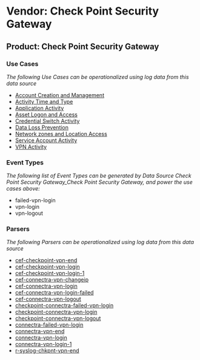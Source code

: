 Vendor: Check Point Security Gateway
====================================
Product: Check Point Security Gateway
-------------------------------------

### Use Cases

_The following Use Cases can be operationalized using log data from this data source_

* [Account Creation and Management](usecase_account_creation_and_management.md)
* [Activity Time  and Type](usecase_activity_time__and_type.md)
* [Application Activity](usecase_application_activity.md)
* [Asset Logon and Access](usecase_asset_logon_and_access.md)
* [Credential Switch Activity](usecase_credential_switch_activity.md)
* [Data Loss Prevention](usecase_data_loss_prevention.md)
* [Network zones and Location Access](usecase_network_zones_and_location_access.md)
* [Service Account Activity](usecase_service_account_activity.md)
* [VPN Activity](usecase_vpn_activity.md)


### Event Types

_The following list of Event Types can be generated by Data Source Check Point Security Gateway_Check Point Security Gateway, and power the use cases above:_

- failed-vpn-login
- vpn-login
- vpn-logout


### Parsers

_The following Parsers can be operationalized using log data from this data source_

* [cef-checkpoint-vpn-end](parserContent_cef-checkpoint-vpn-end.md)
* [cef-checkpoint-vpn-login](parserContent_cef-checkpoint-vpn-login.md)
* [cef-checkpoint-vpn-login-1](parserContent_cef-checkpoint-vpn-login-1.md)
* [cef-connectra-vpn-changeip](parserContent_cef-connectra-vpn-changeip.md)
* [cef-connectra-vpn-login](parserContent_cef-connectra-vpn-login.md)
* [cef-connectra-vpn-login-failed](parserContent_cef-connectra-vpn-login-failed.md)
* [cef-connectra-vpn-logout](parserContent_cef-connectra-vpn-logout.md)
* [checkpoint-connectra-failed-vpn-login](parserContent_checkpoint-connectra-failed-vpn-login.md)
* [checkpoint-connectra-vpn-login](parserContent_checkpoint-connectra-vpn-login.md)
* [checkpoint-connectra-vpn-logout](parserContent_checkpoint-connectra-vpn-logout.md)
* [connectra-failed-vpn-login](parserContent_connectra-failed-vpn-login.md)
* [connectra-vpn-end](parserContent_connectra-vpn-end.md)
* [connectra-vpn-login](parserContent_connectra-vpn-login.md)
* [connectra-vpn-login-1](parserContent_connectra-vpn-login-1.md)
* [r-syslog-chkpnt-vpn-end](parserContent_r-syslog-chkpnt-vpn-end.md)
